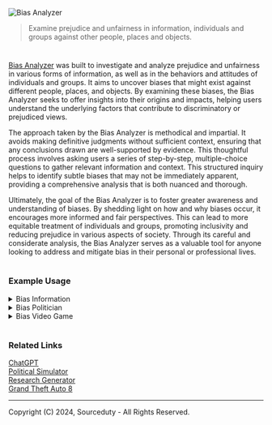 ![Bias Analyzer](https://github.com/user-attachments/assets/7c51b66e-50ff-48f2-993c-6deac06fcee0)

>  Examine prejudice and unfairness in information, individuals and groups against other people, places and objects.

#

[Bias Analyzer](https://chatgpt.com/g/g-bkwJNzNDU-bias-analyzer) was built to investigate and analyze prejudice and unfairness in various forms of information, as well as in the behaviors and attitudes of individuals and groups. It aims to uncover biases that might exist against different people, places, and objects. By examining these biases, the Bias Analyzer seeks to offer insights into their origins and impacts, helping users understand the underlying factors that contribute to discriminatory or prejudiced views.

The approach taken by the Bias Analyzer is methodical and impartial. It avoids making definitive judgments without sufficient context, ensuring that any conclusions drawn are well-supported by evidence. This thoughtful process involves asking users a series of step-by-step, multiple-choice questions to gather relevant information and context. This structured inquiry helps to identify subtle biases that may not be immediately apparent, providing a comprehensive analysis that is both nuanced and thorough.

Ultimately, the goal of the Bias Analyzer is to foster greater awareness and understanding of biases. By shedding light on how and why biases occur, it encourages more informed and fair perspectives. This can lead to more equitable treatment of individuals and groups, promoting inclusivity and reducing prejudice in various aspects of society. Through its careful and considerate analysis, the Bias Analyzer serves as a valuable tool for anyone looking to address and mitigate bias in their personal or professional lives.

#
### Example Usage

<details><summary>Bias Information</summary>
<br>

"Recent studies show that people from rural areas are less intelligent than those from urban areas. The study, conducted by an urban university, highlights the superior educational opportunities available in cities, leading to better cognitive development."

#

**1. Source Evaluation:**
   - **Source**: The study is conducted by an urban university.
   - **Potential Bias**: There might be an institutional bias favoring urban settings due to the urban affiliation of the university.

**2. Language and Terminology:**
   - **Terms Used**: "less intelligent," "superior educational opportunities," "better cognitive development."
   - **Potential Bias**: The language used is comparative and judgmental, suggesting an inherent superiority of urban over rural areas.

**3. Context and Perspective:**
   - **Context**: The study is comparing intelligence levels based on geographical location.
   - **Perspective**: The perspective seems to be urban-centric, potentially dismissing the diverse forms of intelligence and educational quality in rural areas.

**4. Data Interpretation:**
   - **Presentation**: The results are presented in a way that generalizes the entire rural population as less intelligent.
   - **Potential Bias**: Such generalizations can lead to stereotyping and overlook individual differences and socio-economic factors affecting education.

**5. Study Design:**
   - **Design**: The details on how the study measured intelligence and cognitive development are not provided.
   - **Potential Bias**: Without methodological transparency, it's difficult to assess the validity of the findings. There could be biases in the sample selection, data collection, and analysis process.

**6. Recommendations:**
   - **Additional Information Needed**: Details on the study's methodology, sample size, and demographic diversity.
   - **Alternative Interpretations**: Consider socio-economic factors, access to resources, and cultural definitions of intelligence.
   - **Broader Context**: Compare findings with studies from rural universities and different geographical contexts to provide a balanced view.

**Conclusion:**
   - The example information exhibits potential biases through its urban-centric perspective, judgmental language, and lack of methodological transparency. To mitigate these biases, a more balanced and comprehensive approach considering diverse factors and perspectives is necessary.

<br>
</details>

<details><summary>Bias Politician</summary>
<br>

#### Bias Analysis: Example Politician

#### 1. Personal Background and Demographics
- **Name:** Robert J.
- **Age:** 45
- **Gender:** Male
- **Ethnicity:** Caucasian
- **Political Affiliation:** Party A
- **Region Represented:** Midwest, USA

#### 2. Public Statements and Policies
#### 2.1. Public Statements
- **Statement 1:** "We need stricter immigration policies to protect our jobs."
  - **Potential Bias:** Xenophobia, Economic protectionism
  - **Context:** Spoken at a rally in a region with high unemployment rates.

- **Statement 2:** "Climate change is a hoax created by foreign powers to hinder our industry."
  - **Potential Bias:** Climate change denial, Nationalism
  - **Context:** Made during a campaign event sponsored by local manufacturing companies.

#### 2.2. Policies Supported
- **Policy 1:** Proposed legislation to reduce welfare benefits.
  - **Potential Bias:** Socioeconomic bias, potentially impacting lower-income groups
  - **Context:** Justified as a means to reduce government spending.

- **Policy 2:** Advocacy for increased military spending.
  - **Potential Bias:** Militarism, National security prioritization
  - **Context:** Framed as necessary for national defense in light of international tensions.

#### 3. Voting Record
- **Vote 1:** Against the expansion of healthcare services.
  - **Potential Bias:** Economic conservatism, Potentially affecting low-income individuals
  - **Context:** Argued on the basis of reducing national debt.

- **Vote 2:** In favor of tax cuts for high-income individuals.
  - **Potential Bias:** Favoritism towards wealthy constituents
  - **Context:** Promoted as a means to stimulate economic growth.

#### 4. Affiliations and Endorsements
- **Affiliation 1:** Member of a lobbying group advocating for fossil fuel industries.
  - **Potential Bias:** Environmental bias, Industry favoritism
  - **Context:** Known for receiving significant campaign contributions from these industries.

- **Endorsement 1:** Endorsed by an organization known for conservative social values.
  - **Potential Bias:** Social conservatism
  - **Context:** Reflects alignment with traditional values and opposition to progressive social policies.

#### 5. Media Representation
- **Media Source 1:** Covered extensively by conservative news outlets.
  - **Potential Bias:** Positive portrayal in right-leaning media
  - **Context:** Frequently featured as a strong proponent of conservative policies.

- **Media Source 2:** Criticized by liberal news outlets.
  - **Potential Bias:** Negative portrayal in left-leaning media
  - **Context:** Often highlighted for controversial statements and policies.

#### 6. Constituency Feedback
- **Feedback 1:** High approval ratings in conservative areas.
  - **Potential Bias:** Reflects regional political leanings
  - **Context:** Popular among voters who prioritize traditional and conservative policies.

- **Feedback 2:** Low approval ratings in liberal areas.
  - **Potential Bias:** Reflects regional political leanings
  - **Context:** Unpopular among voters who prioritize progressive and liberal policies.

#### 7. Analysis Summary
Robert J. exhibits several biases in his public statements, policies, and affiliations. These biases predominantly align with conservative and nationalist viewpoints, potentially marginalizing immigrant, low-income, and liberal constituents. His voting record and media representation further reflect these tendencies, indicating a pattern of favoritism towards conservative values and economic protectionism.

#### 8. Further Investigation
To gain a comprehensive understanding, consider:
- Analyzing more public statements and policy positions.
- Investigating financial disclosures and campaign contributions.
- Reviewing feedback from a broader range of constituents and media sources.

<br>
</details>

<details><summary>Bias Video Game</summary>
<br>

### 1. Identify the Context of Analysis for GTA5

We'll examine the following areas:

- Storyline
- Characters
- In-game locations
- NPC behavior
- Player interactions

### 2. Examine Storyline

**a. Are certain groups stereotyped in the main plot?**

Yes, certain groups are often stereotyped in the main plot. For example, the game portrays gang members, drug dealers, and corrupt officials in a way that aligns with negative stereotypes.

**b. Are there instances of cultural appropriation or misrepresentation?**

There are instances where cultural elements are exaggerated or misrepresented, particularly in the depiction of various ethnic groups involved in criminal activities.

**c. Does the storyline promote or challenge harmful stereotypes?**

The storyline often promotes harmful stereotypes by reinforcing negative images of certain racial and socioeconomic groups, particularly through the portrayal of crime and corruption.

### 3. Analyze Characters

**a. Diversity of main characters (race, gender, socioeconomic background)**

The main characters are diverse in terms of race and socioeconomic background:
- Franklin Clinton: African American, coming from a lower socioeconomic background.
- Michael De Santa: White, former criminal turned wealthy.
- Trevor Philips: White, mentally unstable with a chaotic lifestyle.

**b. Stereotypical traits or roles assigned to characters**

The characters embody several stereotypes:
- Franklin is depicted as a typical street gangster.
- Michael represents the corrupt, former criminal who enjoys luxury.
- Trevor is an exaggerated portrayal of a violent, erratic individual.

**c. Representation of different groups in protagonist vs. antagonist roles**

Protagonists and antagonists include diverse ethnicities, but the representation often reinforces stereotypes, particularly associating minority characters with criminal behavior.

### 4. Inspect In-game Locations

**a. How are different neighborhoods or regions portrayed?**

Different neighborhoods are portrayed with distinct stereotypes:
- Wealthy areas have cleaner, more luxurious environments.
- Poorer areas, often associated with minority groups, are depicted as crime-ridden and dilapidated.

**b. Are certain areas associated with crime or poverty disproportionately?**

Yes, areas populated by minorities are disproportionately associated with crime and poverty, reinforcing negative stereotypes about these communities.

**c. Are there positive representations of diverse communities?**

Positive representations are limited and often overshadowed by negative depictions of crime and disorder.

### 5. Evaluate NPC Behavior

**a. Dialogue and interactions with the player**

NPC dialogue often includes racial and cultural stereotypes, contributing to a biased representation of different groups.

**b. Stereotypical or biased behavior patterns**

NPCs exhibit stereotypical behaviors, such as aggressive law enforcement officers disproportionately targeting minority characters.

**c. Depiction of law enforcement and other authority figures**

Law enforcement is frequently depicted as corrupt and brutal, particularly towards minority characters, which can perpetuate negative perceptions.

### 6. Assess Player Interactions

**a. Freedom to make choices affecting different groups**

Players have the freedom to make choices, but these choices often involve engaging in criminal activities that impact various groups, sometimes reinforcing negative stereotypes.

**b. Consequences of player actions towards various NPCs**

Consequences of player actions typically align with the game's crime-focused narrative, often not addressing the underlying social issues represented.

**c. Presence of biased or prejudiced options within gameplay**

There are biased options within gameplay, such as racially charged missions or actions that perpetuate stereotypes.

### 7. Provide Contextual Insights

**a. Historical context of the game’s setting**

The game is set in a fictional version of Los Angeles, reflecting real-world issues such as gang violence, police corruption, and socioeconomic disparities.

**b. Developers’ intent and statements about diversity and representation**

Developers have aimed to create a satirical representation of American culture, but the execution often reinforces harmful stereotypes rather than challenging them.

**c. Comparison with other games in the genre for context**

Compared to other games in the open-world genre, "GTA5" is more explicit in its satirical approach but shares similar issues with biased representation.

### 8. Recommendations

**a. Highlight areas for improvement**

- Increase positive representation of diverse groups.
- Avoid reinforcing stereotypes through character and plot development.

**b. Suggest ways to enhance diversity and reduce bias**

- Include more nuanced and multifaceted characters from diverse backgrounds.
- Address social issues more thoughtfully without resorting to stereotypes.

**c. Encourage further research and discussion about representation in gaming**

- Foster discussions within the gaming community about representation and bias.
- Conduct more comprehensive studies on the impact of stereotypes in video games.

This analysis provides a structured overview of potential biases and areas for improvement in "GTA5."

<br>
</details>

#
### Related Links

[ChatGPT](https://github.com/sourceduty/ChatGPT)
<br>
[Political Simulator](https://chat.openai.com/g/g-HJp62OrcF-public-simulator)
<br>
[Research Generator](https://chatgpt.com/g/g-uxHzF0xR5-research-generator)
<br>
[Grand Theft Auto 8](https://github.com/sourceduty/Grand_Theft_Auto_8)

***
Copyright (C) 2024, Sourceduty - All Rights Reserved.
